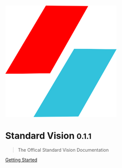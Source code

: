![logo](_media/logo/standard-vision-logo.png ":size=240")

# Standard Vision <small>0.1.1</small>

> The Offical Standard Vision Documentation

[Getting Started](#Table-Of-Content)
